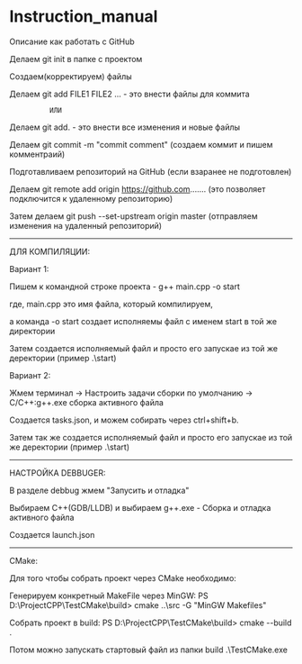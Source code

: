# Instruction_manual
Описание как работать с GitHub


Делаем git init в папке с проектом

Создаем(корректируем) файлы

Делаем git add FILE1 FILE2 ...  - это внести файлы для коммита

              ИЛИ
              
Делаем git add. - это внести все изменения и новые файлы 

Делаем git commit -m "commit comment" (создаем коммит и пишем комментраий)

Подготавливаем репозиторий на GitHub (если взаранее не подготовлен)

Делаем git remote add origin https://github.com....... (это позволяет подключится к удаленному репозиторию)

Затем делаем git push --set-upstream origin master (отправляем изменения на  удаленный репозиторий)

----------------------------------------------------------------------------------------------------------------------------

ДЛЯ КОМПИЛЯЦИИ:

Вариант 1:

Пишем к командной строке проекта - g++ main.cpp -o start

где, main.cpp это имя файла, который компилируем,

а команда -o start создает исполняемы файл с именем start в той же директории

Затем создается исполняемый файл и просто его запускае из той же деректории (пример .\start)

Вариант 2:

Жмем терминал -> Настроить задачи сборки по умолчанию -> C/C++:g++.exe сборка активного файла

Создается tasks.json, и можем собирать через ctrl+shift+b.

Затем так же создается исполняемый файл и просто его запускае из той же деректории (пример .\start)

----------------------------------------------------------------------------------------------------------------------------

НАСТРОЙКА DEBBUGER:

В разделе debbug жмем "Запусить и отладка"

Выбираем C++(GDB/LLDB) и выбираем g++.exe - Сборка и отладка активного файла

Создается launch.json

----------------------------------------------------------------------------------------------------------------------------

CMake:

Для того чтобы собрать проект через CMake необходимо:


Генерируем конкретный MakeFile через MinGW:
PS D:\ProjectCPP\TestCMake\build> cmake ..\src -G "MinGW Makefiles"   

Собрать проект в build:
PS D:\ProjectCPP\TestCMake\build> cmake --build . 

Потом можно запускать стартовый файл из папки build
.\TestCMake.exe
